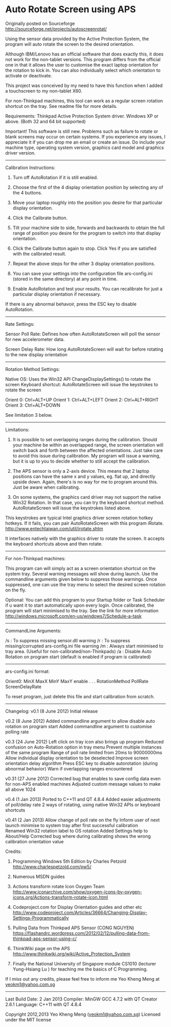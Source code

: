 Auto Rotate Screen using APS
==================

Originally posted on Sourceforge  http://sourceforge.net/projects/autoscreenrotat/

Using the sensor data provided by the Active Protection System, the program will auto rotate the screen to the desired orientation.

Although IBM/Lenovo has an official software that does exactly this, it does not work for the non-tablet versions. This program differs from the official one in that it allows the user to customise the exact laptop orientation for the rotation to kick in. You can also individually select which orientation to activate or deactivate.

This project was conceived by my need to have this function when I added a touchscreen to my non-tablet X60.

For non-Thinkpad machines, this tool can work as a regular screen rotation shortcut on the tray. See readme file for more details.

Requirements: Thinkpad Active Protection System driver. Windows XP or above. (Both 32 and 64 bit supported)

Important!
This software is still new. Problems such as failure to rotate or blank screens may occur on certain systems. If you experience any issues, I appreciate it if you can drop me an email or create an issue. Do include your machine type, operating system version, graphics card model and graphics driver version.

------------------------------

Calibration Instructions:

1. Turn off AutoRotation if it is still enabled.

2. Choose the first of the 4 display orientation position by selecting any of the 4 buttons.

3. Move your laptop roughly into the position you desire for that particular display orientation.

4. Click the Calibrate button.

5. Tilt your machine side to side, forwards and backwards to obtain the full range of position you desire for the program to switch into that display orientation.

6. Click the Calibrate button again to stop. Click Yes if you are satisfied with the calibrated result.

7. Repeat the above steps for the other 3 display orientation positions.

8. You can save your settings into the configuration file ars-config.ini (stored in the same directory) at any point in time.

9. Enable AutoRotation and test your results. You can recalibrate for just a particular display orientation if necessary.

If there is any abnormal behavoir, press the ESC key to disable AutoRotation.

------------------------------

Rate Settings:

Sensor Poll Rate: Defines how often AutoRotateScreen will poll the sensor for new accelerometer data.

Screen Delay Rate: How long AutoRotateScreen will wait for before rotating to the new display orientation

------------------------------

Rotation Method Settings:

Native OS: Uses the Win32 API ChangeDisplaySettings() to rotate the screen
Keyboard shortcut: AutoRotateScreen will issue the keystrokes to rotate the screen

Orient 0: Ctrl+ALT+UP
Orient 1: Ctrl+ALT+LEFT
Orient 2: Ctrl+ALT+RIGHT
Orient 3: Ctrl+ALT+DOWN

See limitation 3 below.

------------------------------
Limitations:

1. It is possible to set overlapping ranges during the calibration. Should your machine be within an overlapped range, the screen orientation will switch back and forth between the affected orientations. Just take care to avoid this issue during calibration. My program will issue a warning, but it is up to you to decide whether to still accept the calibration.

2. The APS sensor is only a 2-axis device. This means that 2 laptop positions can have the same x and y values, eg. flat up, and directly upside down. Again, there's is no way for me to program around this. Just be aware when calibrating.

3. On some systems, the graphics card driver may not support the native Win32 Rotation. In that case, you can try the keyboard shortcut method. AutoRotateScreen will issue the keystrokes listed above.

This keystrokes are typical Intel graphics driver screen rotation hotkey hotkeys. If it fails, you can pair AutoRotateScreen with this program iRotate. http://www.entechtaiwan.com/util/irotate.shtm

It interfaces natively with the graphics driver to rotate the screen. It accepts the keyboard shortcuts above and then rotate.

------------------------------

For non-Thinkpad machines:

This program can will simply act as a screen orientation shortcut on the system tray. Several warning messages will show during launch. Use the commandline arguments given below to suppress those warnings. Once suppressed, one can use the tray menu to select the desired screen rotation on the fly.


Optional: You can add this program to your Startup folder or Task Scheduler if u want it to start automatically upon every login. Once calibrated, the program will start minimised to the tray. See the link for more information
http://windows.microsoft.com/en-us/windows7/Schedule-a-task

------------------------------

CommandLine Arguments:

/s : To suppress missing sensor.dll warning
/r : To suppress missing/corrupted ars-config.ini file warning
/m : Always start minimised to tray area. (Useful for non-calibrated/non-Thinkpads)
/a : Disable Auto Rotation on program start (default is enabled if program is calibrated)

------------------------------

ars-config.ini format:

Orient0: MinX MaxX MinY MaxY enable
.
.
.
RotationMethod PollRate ScreenDelayRate

To reset program, just delete this file and start calibration from scratch.

------------------------------

Changelog:
v0.1 (8 June 2012)
Initial release

v0.2 (8 June 2012)
Added commandline argument to allow disable auto rotation on program start
Added commandline argument to customise polling rate

v0.3 (24 June 2012)
Left click on tray icon also brings up program
Reduced confusion on Auto-Rotation option in tray menu
Prevent multiple instances of the same program
Range of poll rate limited from 20ms to 90000000ms
Allow individual display orientation to be deselected
Improve screen orientation delay algorithm
Press ESC key to disable autorotation (during abnormal behavior)
Warn if overlapping ranges encountered			
		
v0.31 (27 June 2012)
Corrected bug that enables to save config data even for non-APS enabled machines
Adjusted custom message values to make all above 1024

v0.4 (1 Jan 2013)
Ported to C++11 and QT 4.8.4
Added easier adjustments of poll/delay rate
2 ways of rotating, using native Win32 APIs or keyboard shortcuts

v0.41 (2 Jan 2013)
Allow change of poll rate on the fly
Inform user of next launch minimise to system tray after first successful calibration               
Renamed Win32 rotation label to OS rotation
Added Settings help to About/Help
Corrected bug where during calibrating shows the wrong calibration orientation value                 

Credits:
1. Programming Windows 5th Edition by Charles Petzold
http://www.charlespetzold.com/pw5/

2. Numerous MSDN guides

3. Actions transform rotate Icon
Oxygen Team
http://www.iconarchive.com/show/oxygen-icons-by-oxygen-icons.org/Actions-transform-rotate-icon.html

4. Codeproject.com for Display Orientation guides and other etc
http://www.codeproject.com/Articles/36664/Changing-Display-Settings-Programmatically

5. Pulling Data from Thinkpad APS Sensor (CONG NGUYEN)
https://flashandrc.wordpress.com/2012/02/12/pulling-data-from-thinkpad-aps-sensor-using-c/

6. ThinkWiki page on the APS
http://www.thinkwiki.org/wiki/Active_Protection_System

7. Finally the National University of Singapore module CS1010 (lecturer Yung-Hsiang Lu ) for teaching me the basics of C Programming.

If I miss out any credits, please feel free to inform me Yeo Kheng Meng at yeokm1@yahoo.com.sg


------------------------------

Last Build Date: 2 Jan 2013
Compiler: MinGW GCC 4.7.2 with QT Creator 2.6.1
Language: C++11 with QT 4.8.4

Copyright 2012,2013 Yeo Kheng Meng (yeokm1@yahoo.com.sg)
Licensed under the MIT license
